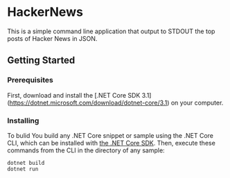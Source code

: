# HackerNews

This is a simple command line application that output to STDOUT the top posts of Hacker News in JSON. 

## Getting Started

### Prerequisites

First, download and install the [.NET Core SDK 3.1] (https://dotnet.microsoft.com/download/dotnet-core/3.1) on your computer.

### Installing

To bulid 
You build any .NET Core snippet or sample using the .NET Core CLI, which can be installed with [the .NET Core SDK](https://www.microsoft.com/net/download). Then, execute
these commands from the CLI in the directory of any sample:

```console
dotnet build
dotnet run
```